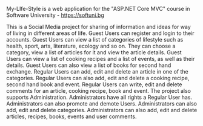 My-LIfe-Style is a web application for the "ASP.NET Core MVC" course in Software University - https://softuni.bg

This is a Social Media project for sharing of information and ideas for way of living in different areas of life. 
Guest Users can register and login to their accounts.
Guest Users can view a list of categories of lifestyle such as health, sport, arts, literature, ecology and so on. They can choose a category, view a list of articles for it and view the article details.
Guest Users can view a list of cooking recipes and a list of events, as well as their details.
Guest Users can also view a list of books for second hand exchange.
Regular Users can add, edit and delete an article in one of the categories.
Regular Users can also add, edit and delete a cooking recipe, second hand book and event.
Regular Users can write, edit and delete comments for an article, cooking recipe, book and event.
The project also supports Administration.
Administrators have all rights a Regular User has.
Administrators can also promote and demote Users.
Administrators can also add, edit and delete categories.
Administrators can also add, edit and delete articles, recipes, books, events and user comments.

